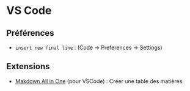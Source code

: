 # VS Code

## Préférences

- `insert new final line` : (Code -> Preferences -> Settings)

## Extensions

- [Makdown All in One](https://markdown-all-in-one.github.io/docs/) (pour VSCode) : Créer une table des matières.
